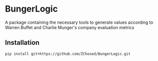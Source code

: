 # BungerLogic
A package containing the necessary tools to generate values according to Warren Buffet and Charlie Munger's company evaluation metrics

## Installation
`pip install git+https://github.com/ZChosed/BungerLogic.git`